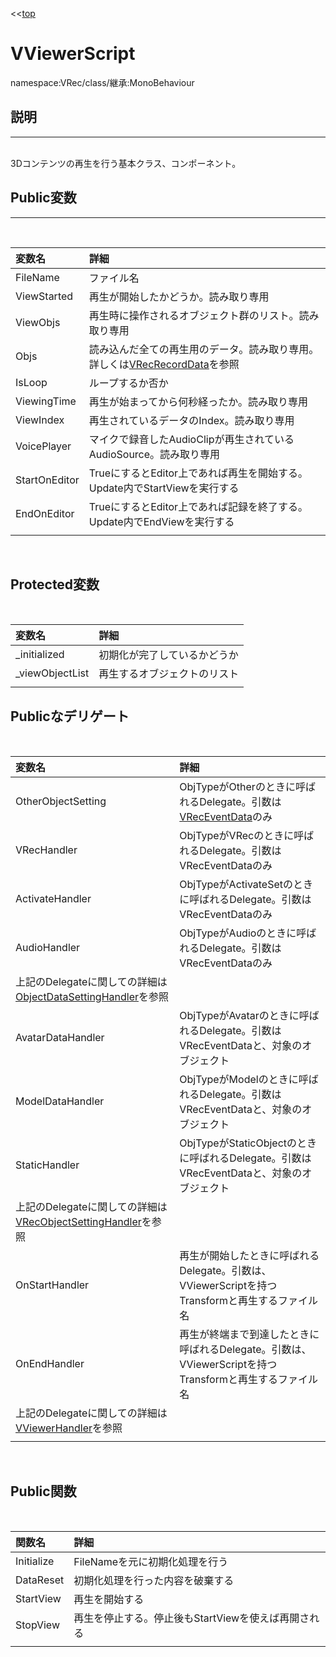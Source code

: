 ﻿<<[top](VRec.md)
# VViewerScript
namespace:VRec/class/継承:MonoBehaviour

## **説明**
---
<br>
3Dコンテンツの再生を行う基本クラス、コンポーネント。
<br>

## **Public変数**
---
<br>

|変数名|詳細|
|:-----------|:------------|
|FileName|ファイル名|
|ViewStarted|再生が開始したかどうか。読み取り専用|
|ViewObjs|再生時に操作されるオブジェクト群のリスト。読み取り専用|
|Objs|読み込んだ全ての再生用のデータ。読み取り専用。詳しくは[VRecRecordData](VRecRecordData.md)を参照|
|IsLoop|ループするか否か|
|ViewingTime|再生が始まってから何秒経ったか。読み取り専用|
|ViewIndex|再生されているデータのIndex。読み取り専用|
|VoicePlayer|マイクで録音したAudioClipが再生されているAudioSource。読み取り専用|
|StartOnEditor|TrueにするとEditor上であれば再生を開始する。Update内でStartViewを実行する|
|EndOnEditor|TrueにするとEditor上であれば記録を終了する。Update内でEndViewを実行する|
|||
<br>

## **Protected変数**
<br>

|変数名|詳細|
|:-----------|:------------|
|_initialized|初期化が完了しているかどうか|
|_viewObjectList|再生するオブジェクトのリスト|
|||

## **Publicなデリゲート**
<br>

|変数名|詳細|
|:-----------|:------------|
|OtherObjectSetting|ObjTypeがOtherのときに呼ばれるDelegate。引数は[VRecEventData](VRecEventData.md)のみ|
|VRecHandler|ObjTypeがVRecのときに呼ばれるDelegate。引数はVRecEventDataのみ|
|ActivateHandler|ObjTypeがActivateSetのときに呼ばれるDelegate。引数はVRecEventDataのみ|
|AudioHandler|ObjTypeがAudioのときに呼ばれるDelegate。引数はVRecEventDataのみ|
|上記のDelegateに関しての詳細は[ObjectDataSettingHandler](ObjectDataSettingHandler.md)を参照||
|AvatarDataHandler|ObjTypeがAvatarのときに呼ばれるDelegate。引数はVRecEventDataと、対象のオブジェクト|
|ModelDataHandler|ObjTypeがModelのときに呼ばれるDelegate。引数はVRecEventDataと、対象のオブジェクト|
|StaticHandler|ObjTypeがStaticObjectのときに呼ばれるDelegate。引数はVRecEventDataと、対象のオブジェクト|
|上記のDelegateに関しての詳細は[VRecObjectSettingHandler](VRecObjectSettingHandler.md)を参照||
|OnStartHandler|再生が開始したときに呼ばれるDelegate。引数は、VViewerScriptを持つTransformと再生するファイル名|
|OnEndHandler|再生が終端まで到達したときに呼ばれるDelegate。引数は、VViewerScriptを持つTransformと再生するファイル名|
|上記のDelegateに関しての詳細は[VViewerHandler](VViewerHandler.md)を参照||
|||
<br>


## **Public関数**
<br>

|関数名|詳細|
|:-----------|:------------|
|Initialize|FileNameを元に初期化処理を行う|
|DataReset|初期化処理を行った内容を破棄する|
|StartView|再生を開始する|
|StopView|再生を停止する。停止後もStartViewを使えば再開される|
|||